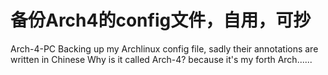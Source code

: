 # 备份Arch4的config文件，自用，可抄
Arch-4-PC
Backing up my Archlinux config file, sadly their annotations are written in Chinese
Why is it called Arch-4? because it's my forth Arch......
